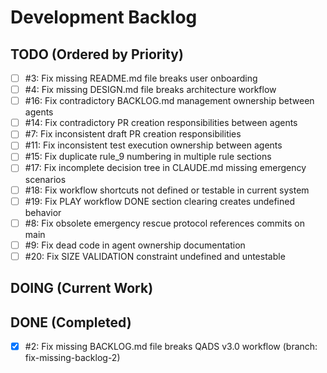 # Development Backlog

## TODO (Ordered by Priority)

- [ ] #3: Fix missing README.md file breaks user onboarding  
- [ ] #4: Fix missing DESIGN.md file breaks architecture workflow
- [ ] #16: Fix contradictory BACKLOG.md management ownership between agents
- [ ] #14: Fix contradictory PR creation responsibilities between agents
- [ ] #7: Fix inconsistent draft PR creation responsibilities
- [ ] #11: Fix inconsistent test execution ownership between agents
- [ ] #15: Fix duplicate rule_9 numbering in multiple rule sections
- [ ] #17: Fix incomplete decision tree in CLAUDE.md missing emergency scenarios
- [ ] #18: Fix workflow shortcuts not defined or testable in current system
- [ ] #19: Fix PLAY workflow DONE section clearing creates undefined behavior
- [ ] #8: Fix obsolete emergency rescue protocol references commits on main
- [ ] #9: Fix dead code in agent ownership documentation
- [ ] #20: Fix SIZE VALIDATION constraint undefined and untestable

## DOING (Current Work)

## DONE (Completed)

- [x] #2: Fix missing BACKLOG.md file breaks QADS v3.0 workflow (branch: fix-missing-backlog-2)